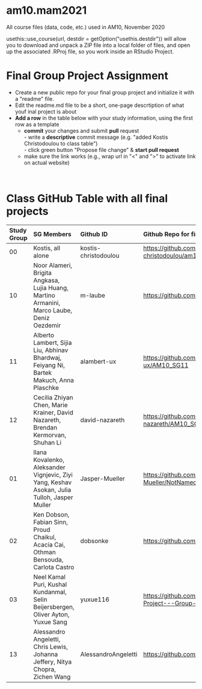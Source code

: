 # am10.mam2021

All course files (data, code, etc.) used in AM10, November 2020

usethis::use_course(url, destdir = getOption("usethis.destdir")) will allow you to download and unpack a ZIP file into a local folder of files, and open up the associated .RProj file, so you work inside an RStudio Project.

# Final Group Project Assignment

- Create a new public repo for your final group project and initialize it with a "readme" file. 
- Edit the readme.md file to be a short, one-page descrtiption of what youf inal project is about
- **Add a row** in the table below with your study information, using the first row as a template
    - **commit** your changes and submit **pull** request   
            - write a **descriptive** commit message (e.g. "added Kostis Christodoulou to class table")  
            - click green button "Propose file change" & **start pull request**
    - make sure the link works (e.g., wrap url in "<" and ">" to activate link on actual website)  
<br>

# Class GitHub Table with all final projects

| Study Group   | SG Members           |Github ID                      |Github Repo for final project        | URL address for final project       |Date Added     |  
|:--------------|:---------------------|:------------------------------------------------------|:-----------------------|:-------------------------------------|:-----------------------| 
| 00     | Kostis, all alone |kostis-christodoulou   |<https://github.com/kostis-christodoulou/am10.mam2021>        | <https://kchristodoulou.shinyapps.io/portfolio_capm_dashboard/>        |2020-10-31 |
| 10     | Noor Alameri, Brigita Angkasa, Lujia Huang, Martino Armanini, Marco Laube, Deniz Oezdemir | m-laube  |<https://github.com/m-laube/am10.sg10>        | <N/A>        |2020-11-11 |
| 11     | Alberto Lambert, Sijia Liu, Abhinav Bhardwaj, Feiyang Ni, Bartek Makuch, Anna Plaschke |alambert-ux   |<https://github.com/alambert-ux/AM10_SG11>        | <N/A>        |2020-11-10 |
| 12     |Cecilia Zhiyan Chen, Marie Krainer, David Nazareth, Brendan Kermorvan, Shuhan Li |david-nazareth |<https://github.com/david-nazareth/AM10_SG12>|<N/A>     | 2020-11-11 |
| 01     |Ilana Kovalenko, Aleksander Vignjevic, Ziyi Yang, Keshav Asokan, Julia Tulloh, Jasper Muller |Jasper-Mueller |<https://github.com/Jasper-Mueller/NotNamedGroup1ForNothing>|<N/A>     | 2020-11-11 |
| 02     |Ken Dobson, Fabian Sinn, Proud Chaikul, Acacia Cai, Othman Bensouda, Carlota Castro |dobsonke |<https://github.com/dobsonke/dataVizProject>| <N/A>     | 2020-11-11 |
| 03     |Neel Kamal Puri, Kushal Kundanmal, Selin Beijersbergen, Oliver Ayton, Yuxue Sang |yuxue116 |<https://github.com/yuxue116/AM10-Final-Project---Group-3>| <N/A>     | 2020-11-11 |
| 13     |Alessandro Angeletti, Chris Lewis, Johanna Jeffery, Nitya Chopra, Zichen Wang |AlessandroAngeletti |https://github.com/LBS-Group-13/DataViz|<N/A>     |13/11/2020 |
